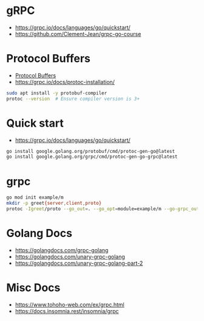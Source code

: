 # gRPC
- https://grpc.io/docs/languages/go/quickstart/
- https://github.com/Clement-Jean/grpc-go-course
# Protocol Buffers
- [Protocol Buffers](../protobuf/)
- https://grpc.io/docs/protoc-installation/
```zsh
sudo apt install -y protobuf-compiler
protoc --version  # Ensure compiler version is 3+
```
# Quick start
- https://grpc.io/docs/languages/go/quickstart/
```zsh
go install google.golang.org/protobuf/cmd/protoc-gen-go@latest
go install google.golang.org/grpc/cmd/protoc-gen-go-grpc@latest
```
# grpc
```zsh
go mod init example/m
mkdir -p greet{server,client,proto}
protoc -Igreet/proto --go_out=. --go_opt=module=example/m --go-grpc_out=. --go-grpc_opt=module=example/m greet/proto/*.proto
```
# Golang Docs
- https://golangdocs.com/grpc-golang
- https://golangdocs.com/unary-grpc-golang
- https://golangdocs.com/unary-grpc-golang-part-2
# Misc Docs
- https://www.tohoho-web.com/ex/grpc.html
- https://docs.insomnia.rest/insomnia/grpc

